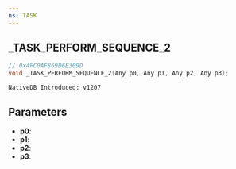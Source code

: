 ```yaml
---
ns: TASK
---
```

## _TASK_PERFORM_SEQUENCE_2

```c
// 0x4FC0AF869D6E309D
void _TASK_PERFORM_SEQUENCE_2(Any p0, Any p1, Any p2, Any p3);
```

```
NativeDB Introduced: v1207
```

## Parameters
* **p0**:
* **p1**:
* **p2**:
* **p3**:
